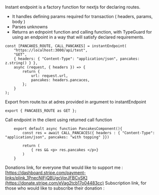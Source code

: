Instant endpoint is a factory function for nextjs for declaring routes.

-   It handles defining params required for transaction ( headers, params, body )
-   Parses unknowns
-   Returns an ednpoint function and calling function, with TypeGuard for using an endpoint in a way that will satisfy declared requirements.

```
const [PANCAKES_ROUTE, CALL_PANCAKES] = instantEndpoint(
    "https://localhost:3000/api/test",
    "GET",
    { headers: { "Content-Type": "application/json", pancakes: z.string() } },
    async (request, { headers }) => {
        return {
            url: request.url,
            pancakes: headers.pancaces,
        };
    }
);
```

Export from route.tsx at adres provided in argument to instantEndpoint

```
export { PANCAEES_ROUTE as GET };

```

Call endpoint in the client using returned call function

```
    export default async function PancakesComponent(){
        const res = await CALL_PANCACES({ headers : { "Content-Type": "application/json", pancakes: "with topping" }})

        return (
            { res && <p> res.pancakes </p>}
        )
    }

```
Donations link, for everyone that would like to support me : [https://dashboard.stripe.com/payment-links/plink_1PnecNIFjQBUgcVqrJFBCvSK](https://donate.stripe.com/eVag2tcb17o04483cc)
Subscription link, for those who would like to subscribe their donation : 
